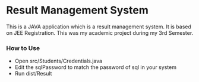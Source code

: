 # Result Management System

This is a JAVA application which is a result management system. It is based on JEE Registration. This was my academic project during my 3rd Semester.

### How to Use
- Open src/Students/Credentials.java
- Edit the sqlPassword to match the password of sql in your system
- Run dist/Result

